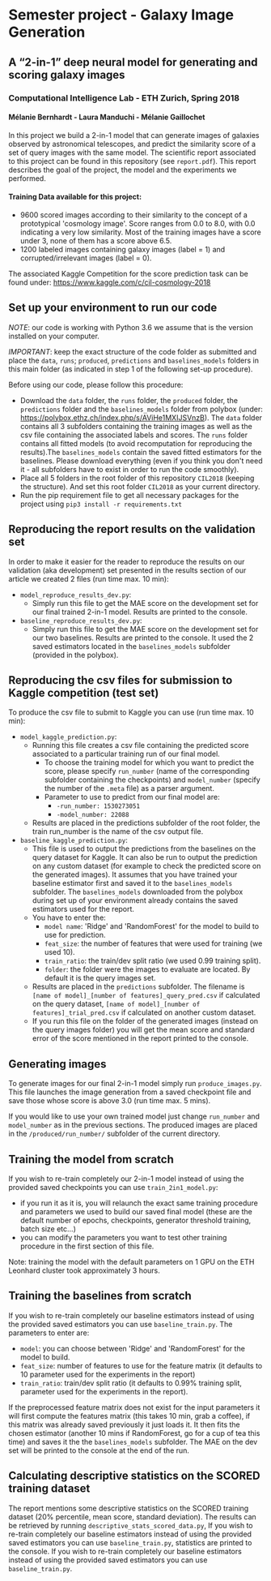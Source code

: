 # Semester project - Galaxy Image Generation
## A “2-in-1” deep neural model for generating and scoring galaxy images
### Computational Intelligence Lab - ETH Zurich, Spring 2018
#### Mélanie Bernhardt - Laura Manduchi - Mélanie Gaillochet

In this project we build a 2-in-1 model that can generate images of galaxies observed by astronomical telescopes, and predict the similarity score of a set of query images with the same model.
The scientific report associated to this project can be found in this repository (see `report.pdf`). This report describes the goal of the project, the model and the experiments we performed.

#### Training Data available for this project:
* 9600 scored images according to their similarity to the concept of a prototypical 'cosmology image'. Score ranges from 0.0 to 8.0, with 0.0 indicating a very low similarity. Most of the training images have a score under 3, none of them has a score above 6.5.  
* 1200 labeled images containing galaxy images (label = 1) and corrupted/irrelevant images (label = 0).

The associated Kaggle Competition for the score prediction task can be found under: https://www.kaggle.com/c/cil-cosmology-2018

## Set up your environment to run our code
_NOTE_: our code is working with Python 3.6 we assume that is the version installed on your computer.

_IMPORTANT_: keep the exact structure of the code folder as submitted and place the `data`, `runs`; `produced`, `predictions` and `baselines_models` folders in this main folder (as indicated in step 1 of the following set-up procedure).

Before using our code, please follow this procedure:
* Download the `data` folder, the `runs` folder, the `produced` folder, the `predictions` folder and the `baselines_models` folder from polybox (under: https://polybox.ethz.ch/index.php/s/AViHe1MXIJSVnzB). The `data` folder contains all 3 subfolders containing the training images as well as the csv file containing the associated labels and scores. The `runs` folder contains all fitted models (to avoid recomputation for reproducing the results).The `baselines_models` contain the saved fitted estimators for the baselines. Please download everything (even if you think you don't need it - all subfolders have to exist in order to run the code smoothly).
* Place all 5 folders in the root folder of this repository `CIL2018` (keeping the structure). And set this root folder `CIL2018` as your current directory.
* Run the pip requirement file to get all necessary packages for the project using `pip3 install -r requirements.txt`

## Reproducing the report results on the validation set
In order to make it easier for the reader to reproduce the results on our validation (aka development) set presented in the results section of our article we created 2 files (run time max. 10 min): 
 * `model_reproduce_results_dev.py`: 
    - Simply run this file to get the MAE score on the development set for our final trained 2-in-1 model. Results are printed to the console.
 * `baseline_reproduce_results_dev.py`:
    - Simply run this file to get the MAE score on the development set for our two baselines. Results are printed to the        console. It used the 2 saved estimators located in the `baselines_models` subfolder (provided in the polybox).
    
 ## Reproducing the csv files for submission to Kaggle competition (test set)
 To produce the csv file to submit to Kaggle you can use (run time max. 10 min):
 * `model_kaggle_prediction.py`: 
    - Running this file creates a csv file containing the predicted score associated to a particular training run of our final                  model.
        * To choose the training model for which you want to predict the score, please specify `run_number` (name of the corresponding subfolder containing the checkpoints) and `model_number` (specify the number of the `.meta` file) as a parser argument.
        * Parameter to use to predict from our final model are:
            - `-run_number: 1530273051`
            - `-model_number: 22088`
    - Results are placed in the predictions subfolder of the root folder, the train run_number is the name of the csv output file.
 * `baseline_kaggle_prediction.py`:
    - This file is used to output the predictions from the baselines on the query dataset for Kaggle. It can also be run to output the prediction on any custom dataset (for example to check the predicted score on the generated images).
It assumes that you have trained your baseline estimator first and saved it to the `baselines_models` subfolder. The `baselines_models` downloaded from the polybox during set up of your environment already contains the saved estimators used for the report.
    - You have to enter the:
        * `model name`: 'Ridge' and 'RandomForest' for the model to build to use for prediction.
        * `feat_size`: the number of features that were used for training (we used 10).
        * `train_ratio`: the train/dev split ratio (we used 0.99 training split).
        * `folder`: the folder were the images to evaluate are located. By default it is the query images set.
    - Results are placed in the `predictions` subfolder. The filename is `[name of model]_[number of features]_query_pred.csv` if calculated on the query dataset, `[name of model]_[number of features]_trial_pred.csv` if calculated on another custom dataset.
    - If you run this file on the folder of the generated images (instead on the query images folder) you will get the mean score and standard error of the score mentioned in the report printed to the console.
           
 ## Generating images
 To generate images for our final 2-in-1 model simply run `produce_images.py`. 
 This file launches the image generation from a saved checkpoint file and save those whose score is above 3.0 (run time max. 5 mins).
 
 If you would like to use your own trained model just change `run_number` and `model_number` as in the previous sections.
 The produced images are placed in the `/produced/run_number/` subfolder of the current directory.
 
 ## Training the model from scratch
 If you wish to re-train completely our 2-in-1 model instead of using the provided saved checkpoints you can use `train_2in1_model.py`:
 * if you run it as it is, you will relaunch the exact same training procedure and parameters we used to build our saved final model (these are the default number of epochs, checkpoints, generator threshold training, batch size etc...)
 * you can modify the parameters you want to test other training procedure in the first section of this file.

Note: training the model with the default parameters on 1 GPU on the ETH Leonhard cluster took approximately 3 hours.
 
 
 ## Training the baselines from scratch
 If you wish to re-train completely our baseline estimators instead of using the provided saved estimators you can use `baseline_train.py`.
 The parameters to enter are:
 * `model`: you can choose between 'Ridge' and 'RandomForest' for the model to build.
 * `feat_size`: number of features to use for the feature matrix (it defaults to 10 parameter used for the
experiments in the report)
 * `train_ratio`: train/dev split ratio (it defaults to 0.99% training split, parameter used for the
experiments in the report).

If the preprocessed feature matrix does not exist for the input parameters it will first compute the features matrix (this takes 10 min, grab a coffee), if this matrix was already saved previously it just loads it.
It then fits the chosen estimator (another 10 mins if RandomForest, go for a cup of tea this time) and saves it the the `baselines_models` subfolder.
The MAE on the dev set will be printed to the console at the end of the run.

## Calculating descriptive statistics on the SCORED training dataset
The report mentions some descriptive statistics on the SCORED training dataset (20% percentile, mean score, standard deviation). The results can be retrieved by running `descriptive_stats_scored_data.py`,
 If you wish to re-train completely our baseline estimators instead of using the provided saved estimators you can use `baseline_train.py`, statistics are printed to the console.
 If you wish to re-train completely our baseline estimators instead of using the provided saved estimators you can use `baseline_train.py`.

